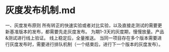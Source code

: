 # 灰度发布机制.md

一、灰度发布原则
 所有转正的快速实验或者对比实验，以及直接走测试的需要更新基准版本的发布，都需要先走灰度发布。
为期1-3天的灰度期，慢慢放量。产品&测试进行线上验证。
线上稳定后，全量推送。
当同一项目存在多个版本需要进行灰度发布时，需要进行排队机制（一个结束后，进行下一个版本的灰度发布）。